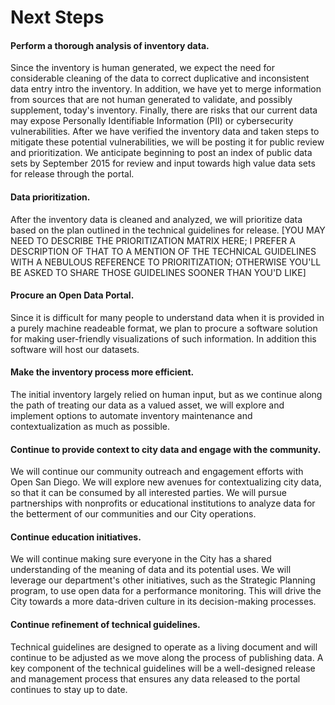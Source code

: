 # Next Steps

#### Perform a thorough analysis of inventory data.
Since the inventory is human generated, we expect the need for considerable cleaning of the data to correct duplicative and inconsistent data entry intro the inventory.  In addition, we have yet to merge information from sources that are not human generated to validate, and possibly supplement, today's inventory. Finally, there are risks that our current data may expose Personally Identifiable Information (PII) or cybersecurity vulnerabilities. After we have verified the inventory data and taken steps to mitigate these potential vulnerabilities, we will be posting it for public review and prioritization. We anticipate beginning to post an index of public data sets by September 2015 for review and input towards high value data sets for release through the portal.

#### Data prioritization.
After the inventory data is cleaned and analyzed, we will prioritize data based on the plan outlined in the technical guidelines for release. [YOU MAY NEED TO DESCRIBE THE PRIORITIZATION MATRIX HERE; I PREFER A DESCRIPTION OF THAT TO A MENTION OF THE TECHNICAL GUIDELINES WITH A NEBULOUS REFERENCE TO PRIORITIZATION; OTHERWISE YOU'LL BE ASKED TO SHARE THOSE GUIDELINES SOONER THAN YOU'D LIKE]

#### Procure an Open Data Portal.
Since it is difficult for many people to understand data when it is provided in a purely machine readeable format, we plan to procure a software solution for making user-friendly visualizations of such information.  In addition this software will host our datasets.


#### Make the inventory process more efficient.
The initial inventory largely relied on human input, but as we continue along the path of treating our data as a valued asset, we will explore and implement options to automate inventory maintenance and contextualization as much as possible.

#### Continue to provide context to city data and engage with the community.
We will continue our community outreach and engagement efforts with Open San Diego. We will explore new avenues for contextualizing city data, so that it can be consumed by all interested parties.   We will pursue partnerships with nonprofits or educational institutions to analyze data for the betterment of our communities and our City operations.

#### Continue education initiatives.
We will continue making sure everyone in the City has a shared understanding of the meaning of data and its potential uses.  We will leverage our department's other initiatives, such as the Strategic Planning program, to use open data for a performance monitoring.  This will drive the City towards a more data-driven culture in its decision-making processes.

#### Continue refinement of technical guidelines.
Technical guidelines are designed to operate as a living document and will continue to be adjusted as we move along the process of publishing data.  A key component of the technical guidelines will be a well-designed release and management process that ensures any data released to the portal continues to stay up to date. 
